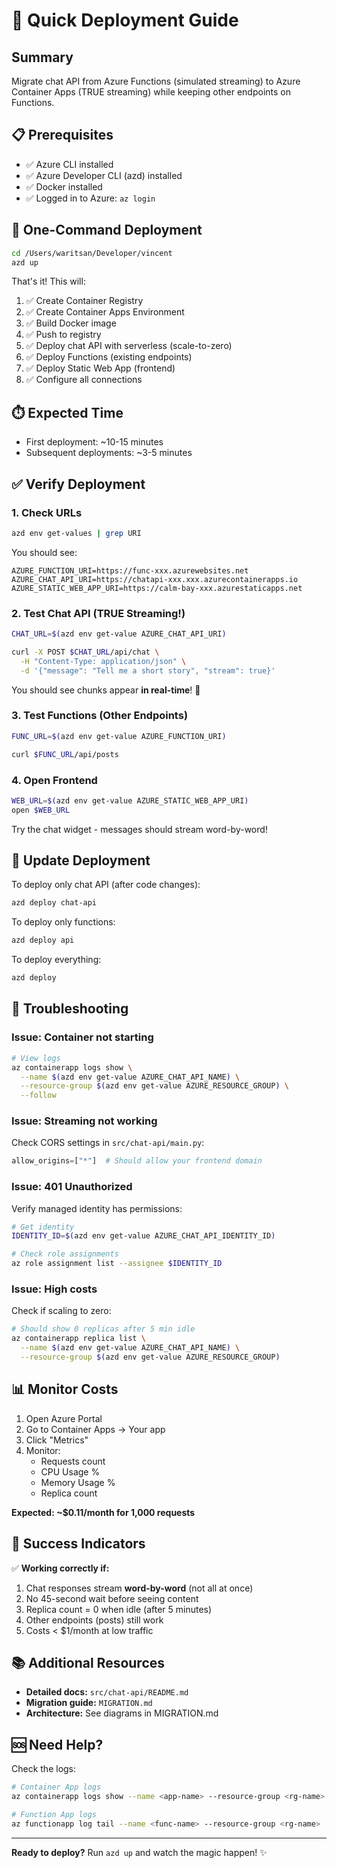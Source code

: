 # 🚀 Quick Deployment Guide

## Summary
Migrate chat API from Azure Functions (simulated streaming) to Azure Container Apps (TRUE streaming) while keeping other endpoints on Functions.

## 📋 Prerequisites
- ✅ Azure CLI installed
- ✅ Azure Developer CLI (azd) installed
- ✅ Docker installed
- ✅ Logged in to Azure: `az login`

## 🎯 One-Command Deployment

```bash
cd /Users/waritsan/Developer/vincent
azd up
```

That's it! This will:
1. ✅ Create Container Registry
2. ✅ Create Container Apps Environment  
3. ✅ Build Docker image
4. ✅ Push to registry
5. ✅ Deploy chat API with serverless (scale-to-zero)
6. ✅ Deploy Functions (existing endpoints)
7. ✅ Deploy Static Web App (frontend)
8. ✅ Configure all connections

## ⏱️ Expected Time
- First deployment: ~10-15 minutes
- Subsequent deployments: ~3-5 minutes

## ✅ Verify Deployment

### 1. Check URLs
```bash
azd env get-values | grep URI
```

You should see:
```
AZURE_FUNCTION_URI=https://func-xxx.azurewebsites.net
AZURE_CHAT_API_URI=https://chatapi-xxx.xxx.azurecontainerapps.io
AZURE_STATIC_WEB_APP_URI=https://calm-bay-xxx.azurestaticapps.net
```

### 2. Test Chat API (TRUE Streaming!)
```bash
CHAT_URL=$(azd env get-value AZURE_CHAT_API_URI)

curl -X POST $CHAT_URL/api/chat \
  -H "Content-Type: application/json" \
  -d '{"message": "Tell me a short story", "stream": true}'
```

You should see chunks appear **in real-time**! 🎉

### 3. Test Functions (Other Endpoints)
```bash
FUNC_URL=$(azd env get-value AZURE_FUNCTION_URI)

curl $FUNC_URL/api/posts
```

### 4. Open Frontend
```bash
WEB_URL=$(azd env get-value AZURE_STATIC_WEB_APP_URI)
open $WEB_URL
```

Try the chat widget - messages should stream word-by-word!

## 🔄 Update Deployment

To deploy only chat API (after code changes):
```bash
azd deploy chat-api
```

To deploy only functions:
```bash
azd deploy api
```

To deploy everything:
```bash
azd deploy
```

## 🐛 Troubleshooting

### Issue: Container not starting
```bash
# View logs
az containerapp logs show \
  --name $(azd env get-value AZURE_CHAT_API_NAME) \
  --resource-group $(azd env get-value AZURE_RESOURCE_GROUP) \
  --follow
```

### Issue: Streaming not working
Check CORS settings in `src/chat-api/main.py`:
```python
allow_origins=["*"]  # Should allow your frontend domain
```

### Issue: 401 Unauthorized
Verify managed identity has permissions:
```bash
# Get identity
IDENTITY_ID=$(azd env get-value AZURE_CHAT_API_IDENTITY_ID)

# Check role assignments
az role assignment list --assignee $IDENTITY_ID
```

### Issue: High costs
Check if scaling to zero:
```bash
# Should show 0 replicas after 5 min idle
az containerapp replica list \
  --name $(azd env get-value AZURE_CHAT_API_NAME) \
  --resource-group $(azd env get-value AZURE_RESOURCE_GROUP)
```

## 📊 Monitor Costs

1. Open Azure Portal
2. Go to Container Apps → Your app
3. Click "Metrics"
4. Monitor:
   - Requests count
   - CPU Usage %
   - Memory Usage %
   - Replica count

**Expected: ~$0.11/month for 1,000 requests**

## 🎯 Success Indicators

✅ **Working correctly if:**
1. Chat responses stream **word-by-word** (not all at once)
2. No 45-second wait before seeing content
3. Replica count = 0 when idle (after 5 minutes)
4. Other endpoints (posts) still work
5. Costs < $1/month at low traffic

## 📚 Additional Resources

- **Detailed docs:** `src/chat-api/README.md`
- **Migration guide:** `MIGRATION.md`
- **Architecture:** See diagrams in MIGRATION.md

## 🆘 Need Help?

Check the logs:
```bash
# Container App logs
az containerapp logs show --name <app-name> --resource-group <rg-name> --follow

# Function App logs  
az functionapp log tail --name <func-name> --resource-group <rg-name>
```

---

**Ready to deploy?** Run `azd up` and watch the magic happen! ✨
